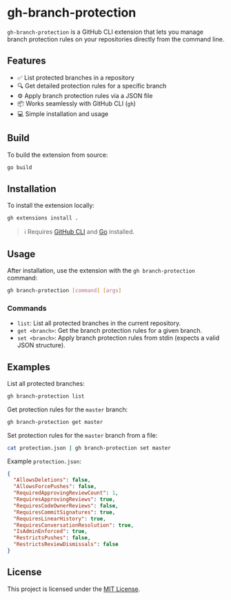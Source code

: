 # gh-branch-protection

`gh-branch-protection` is a GitHub CLI extension that lets you manage branch protection rules on your repositories directly from the command line.

## Features

- ✅ List protected branches in a repository  
- 🔍 Get detailed protection rules for a specific branch  
- ⚙️ Apply branch protection rules via a JSON file  
- 📦 Works seamlessly with GitHub CLI (`gh`)  
- 💻 Simple installation and usage  

## Build

To build the extension from source:

```sh
go build
```

## Installation

To install the extension locally:

```sh
gh extensions install .
```

> ℹ️ Requires [GitHub CLI](https://cli.github.com/) and [Go](https://golang.org/) installed.

## Usage

After installation, use the extension with the `gh branch-protection` command:

```sh
gh branch-protection [command] [args]
```

### Commands

- `list`: List all protected branches in the current repository.
- `get <branch>`: Get the branch protection rules for a given branch.
- `set <branch>`: Apply branch protection rules from stdin (expects a valid JSON structure).

## Examples

List all protected branches:

```sh
gh branch-protection list
```

Get protection rules for the `master` branch:

```sh
gh branch-protection get master
```

Set protection rules for the `master` branch from a file:

```sh
cat protection.json | gh branch-protection set master
```

Example `protection.json`:

```json
{
  "AllowsDeletions": false,
  "AllowsForcePushes": false,
  "RequiredApprovingReviewCount": 1,
  "RequiresApprovingReviews": true,
  "RequiresCodeOwnerReviews": false,
  "RequiresCommitSignatures": true,
  "RequiresLinearHistory": true,
  "RequiresConversationResolution": true,
  "IsAdminEnforced": true,
  "RestrictsPushes": false,
  "RestrictsReviewDismissals": false
}
```

## License

This project is licensed under the [MIT License](LICENSE).
